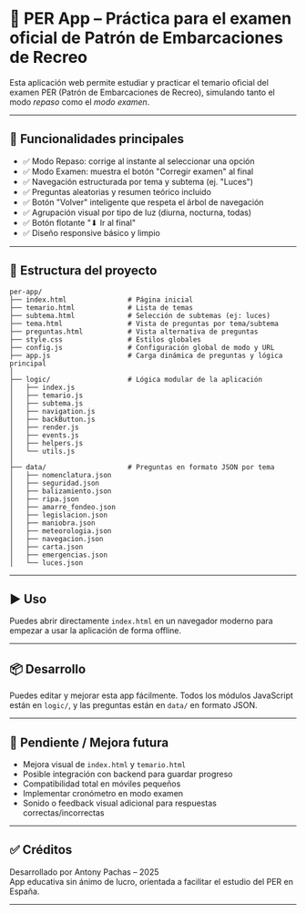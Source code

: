 # 📘 PER App – Práctica para el examen oficial de Patrón de Embarcaciones de Recreo

Esta aplicación web permite estudiar y practicar el temario oficial del examen PER (Patrón de Embarcaciones de Recreo), simulando tanto el modo *repaso* como el *modo examen*.

---

## 🧭 Funcionalidades principales

- ✅ Modo Repaso: corrige al instante al seleccionar una opción  
- ✅ Modo Examen: muestra el botón "Corregir examen" al final  
- ✅ Navegación estructurada por tema y subtema (ej. "Luces")  
- ✅ Preguntas aleatorias y resumen teórico incluido  
- ✅ Botón "Volver" inteligente que respeta el árbol de navegación  
- ✅ Agrupación visual por tipo de luz (diurna, nocturna, todas)  
- ✅ Botón flotante "⬇ Ir al final"  
- ✅ Diseño responsive básico y limpio  

---

## 📂 Estructura del proyecto

```
per-app/
├── index.html               # Página inicial
├── temario.html             # Lista de temas
├── subtema.html             # Selección de subtemas (ej: luces)
├── tema.html                # Vista de preguntas por tema/subtema
├── preguntas.html           # Vista alternativa de preguntas
├── style.css                # Estilos globales
├── config.js                # Configuración global de modo y URL
├── app.js                   # Carga dinámica de preguntas y lógica principal
│
├── logic/                   # Lógica modular de la aplicación
│   ├── index.js
│   ├── temario.js
│   ├── subtema.js
│   ├── navigation.js
│   ├── backButton.js
│   ├── render.js
│   ├── events.js
│   ├── helpers.js
│   └── utils.js
│
├── data/                    # Preguntas en formato JSON por tema
│   ├── nomenclatura.json
│   ├── seguridad.json
│   ├── balizamiento.json
│   ├── ripa.json
│   ├── amarre_fondeo.json
│   ├── legislacion.json
│   ├── maniobra.json
│   ├── meteorologia.json
│   ├── navegacion.json
│   ├── carta.json
│   ├── emergencias.json
│   └── luces.json
```

---

## ▶️ Uso

Puedes abrir directamente `index.html` en un navegador moderno para empezar a usar la aplicación de forma offline.

---

## 📦 Desarrollo

Puedes editar y mejorar esta app fácilmente. Todos los módulos JavaScript están en `logic/`, y las preguntas están en `data/` en formato JSON.

---

## 📌 Pendiente / Mejora futura

- Mejora visual de `index.html` y `temario.html`  
- Posible integración con backend para guardar progreso  
- Compatibilidad total en móviles pequeños  
- Implementar cronómetro en modo examen  
- Sonido o feedback visual adicional para respuestas correctas/incorrectas  

---

## ✅ Créditos

Desarrollado por Antony Pachas – 2025  
App educativa sin ánimo de lucro, orientada a facilitar el estudio del PER en España.

---
